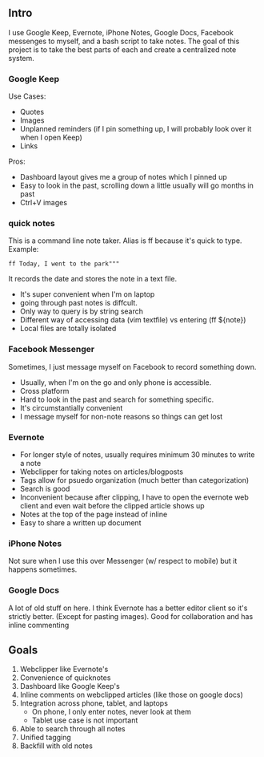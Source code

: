 ## Intro

I use Google Keep, Evernote, iPhone Notes, Google Docs, Facebook messenges to myself, and a bash script to take notes. The goal of this project is to take the best parts of each and create a centralized note system.

### Google Keep

Use Cases:

- Quotes
- Images
- Unplanned reminders (if I pin something up, I will probably look over it when I open Keep)
- Links

Pros:

- Dashboard layout gives me a group of notes which I pinned up
- Easy to look in the past, scrolling down a little usually will go months in past
- Ctrl+V images

### quick notes

This is a command line note taker. Alias is ff because it's quick to type. Example:

```
ff Today, I went to the park"""
```

It records the date and stores the note in a text file.

- It's super convenient when I'm on laptop
- going through past notes is diffcult.
- Only way to query is by string search
- Different way of accessing data (vim textfile) vs entering (ff ${note})
- Local files are totally isolated

### Facebook Messenger

Sometimes, I just message myself on Facebook to record something down.

- Usually, when I'm on the go and only phone is accessible.
- Cross platform
- Hard to look in the past and search for something specific.
- It's circumstantially convenient
- I message myself for non-note reasons so things can get lost

### Evernote

- For longer style of notes, usually requires minimum 30 minutes to write a note
- Webclipper for taking notes on articles/blogposts
- Tags allow for psuedo organization (much better than categorization)
- Search is good
- Inconvenient because after clipping, I have to open the evernote web client and even wait before the clipped article shows up
- Notes at the top of the page instead of inline
- Easy to share a written up document

### iPhone Notes

Not sure when I use this over Messenger (w/ respect to mobile) but it happens sometimes.

### Google Docs

A lot of old stuff on here. I think Evernote has a better editor client so it's strictly better. (Except for pasting images). Good for collaboration and has inline commenting

## Goals

1.  Webclipper like Evernote's
1.  Convenience of quicknotes
1.  Dashboard like Google Keep's
1.  Inline comments on webclipped articles (like those on google docs)
1.  Integration across phone, tablet, and laptops
    - On phone, I only enter notes, never look at them
    - Tablet use case is not important
1.  Able to search through all notes
1.  Unified tagging
1.  Backfill with old notes
